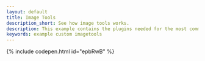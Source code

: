 ```yaml
---
layout: default
title: Image Tools
description_short: See how image tools works.
description: This example contains the plugins needed for the most common use cases, as well as the Image Tools Plugin. Clicking on the image will give you the inline toolbar for image editing.
keywords: example custom imagetools
---
```


{% include codepen.html id="epbRwB" %}
